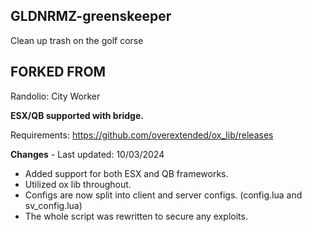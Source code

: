 ## GLDNRMZ-greenskeeper

Clean up trash on the golf corse

## FORKED FROM
Randolio: City Worker

**ESX/QB supported with bridge.**

Requirements: https://github.com/overextended/ox_lib/releases

**Changes** - Last updated: 10/03/2024

* Added support for both ESX and QB frameworks.
* Utilized ox lib throughout.
* Configs are now split into client and server configs. (config.lua and sv_config.lua)
* The whole script was rewritten to secure any exploits.
